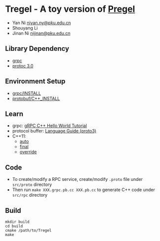 # Tregel - A toy version of [Pregel](http://www.cs.cmu.edu/~pavlo/courses/fall2013/static/papers/p135-malewicz.pdf)

* Yan Ni <niyan.ny@pku.edu.cn>
* Shouyang Li
* Jinan Ni <nijinan@pku.edu.cn>



## Library Dependency

* [grpc](http://www.grpc.io/)
* [protoc 3.0](https://developers.google.com/protocol-buffers/)

## Environment Setup 

* [grpc/INSTALL](https://github.com/grpc/grpc/blob/release-0_14/INSTALL.md)
* [protobuf/C++\_INSTALL](https://github.com/google/protobuf/blob/master/src/README.md)

## Learn

* grpc: [gRPC C++ Hello World Tutorial](https://github.com/grpc/grpc/tree/release-0_14/examples/cpp/helloworld)
* protocol buffer: [Language Guide (proto3)](https://developers.google.com/protocol-buffers/docs/proto3#whats-generated-from-your-proto)
* C++11: 
    * [auto](http://en.cppreference.com/w/cpp/language/auto)
    * [final](http://en.cppreference.com/w/cpp/language/final)
    * [override](http://en.cppreference.com/w/cpp/language/override)

## Code
* To create/modify a RPC service, create/modify `.proto` file under `src/proto` directory
* Then run `make XXX.grpc.pb.cc XXX.pb.cc` to generate C++ code under `src/rpc` directory

## Build
```
mkdir build
cd build
cmake /path/to/Tregel
make
```
